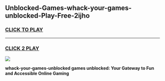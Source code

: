 
## Unblocked-Games-whack-your-games-unblocked-Play-Free-2ijho
<h3>
<a href="https://premium76.site?title=whack-your-games-unblocked&ref=22A">CLICK TO PLAY</a></h3>
<hr>

<h3>
<a href="https://premium76.site?title=whack-your-games-unblocked&ref=22A">CLICK 2 PLAY</a>
  
</h3>

<a href="https://premium76.site?title=whack-your-games-unblocked&ref=22A"><img src="https://clearcache.store/games.png"></a>


**whack-your-games-unblocked games unblocked: Your Gateway to Fun and Accessible Online Gaming**
